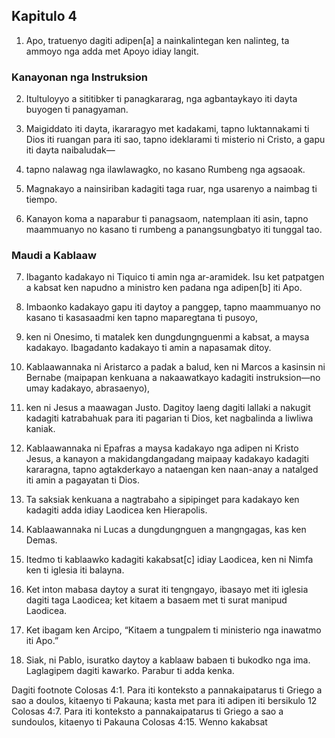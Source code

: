 Kapitulo 4
----------

1. Apo, tratuenyo dagiti adipen[a] a nainkalintegan ken nalinteg, ta ammoyo nga adda met Apoyo idiay langit.

### Kanayonan nga Instruksion

2. Itultuloyyo a sititibker ti panagkararag, nga agbantaykayo iti dayta buyogen ti panagyaman.
3. Maigiddato iti dayta, ikararagyo met kadakami, tapno luktannakami ti Dios iti ruangan para iti sao, tapno ideklarami ti misterio ni Cristo, a gapu iti dayta naibaludak—
4. tapno nalawag nga ilawlawagko, no kasano Rumbeng nga agsaoak.

5. Magnakayo a nainsiriban kadagiti taga ruar, nga usarenyo a naimbag ti tiempo.
6. Kanayon koma a naparabur ti panagsaom, natemplaan iti asin, tapno maammuanyo no kasano ti rumbeng a panangsungbatyo iti tunggal tao.

### Maudi a Kablaaw

7. Ibaganto kadakayo ni Tiquico ti amin nga ar-aramidek. Isu ket patpatgen a kabsat ken napudno a ministro ken padana nga adipen[b] iti Apo.
8. Imbaonko kadakayo gapu iti daytoy a panggep, tapno maammuanyo no kasano ti kasasaadmi ken tapno maparegtana ti pusoyo,
9. ken ni Onesimo, ti matalek ken dungdungnguenmi a kabsat, a maysa kadakayo. Ibagadanto kadakayo ti amin a napasamak ditoy.

10. Kablaawannaka ni Aristarco a padak a balud, ken ni Marcos a kasinsin ni Bernabe (maipapan kenkuana a nakaawatkayo kadagiti instruksion—no umay kadakayo, abrasaenyo),
11. ken ni Jesus a maawagan Justo. Dagitoy laeng dagiti lallaki a nakugit kadagiti katrabahuak para iti pagarian ti Dios, ket nagbalinda a liwliwa kaniak.
12. Kablaawannaka ni Epafras a maysa kadakayo nga adipen ni Kristo Jesus, a kanayon a makidangdangadang maipaay kadakayo kadagiti kararagna, tapno agtakderkayo a nataengan ken naan-anay a natalged iti amin a pagayatan ti Dios.
13. Ta saksiak kenkuana a nagtrabaho a sipipinget para kadakayo ken kadagiti adda idiay Laodicea ken Hierapolis.
14. Kablaawannaka ni Lucas a dungdungnguen a mangngagas, kas ken Demas.
15. Itedmo ti kablaawko kadagiti kakabsat[c] idiay Laodicea, ken ni Nimfa ken ti iglesia iti balayna.
16. Ket inton mabasa daytoy a surat iti tengngayo, ibasayo met iti iglesia dagiti taga Laodicea; ket kitaem a basaem met ti surat manipud Laodicea.
17. Ket ibagam ken Arcipo, “Kitaem a tungpalem ti ministerio nga inawatmo iti Apo.”

18. Siak, ni Pablo, isuratko daytoy a kablaaw babaen ti bukodko nga ima. Laglagipem dagiti kawarko. Parabur ti adda kenka.

Dagiti footnote
Colosas 4:1. Para iti konteksto a pannakaipatarus ti Griego a sao a doulos, kitaenyo ti Pakauna; kasta met para iti adipen iti bersikulo 12
Colosas 4:7. Para iti konteksto a pannakaipatarus ti Griego a sao a sundoulos, kitaenyo ti Pakauna
Colosas 4:15. Wenno kakabsat
